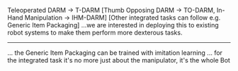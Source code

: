 Teleoperated DARM  -> T-DARM
[Thumb Opposing DARM  -> TO-DARM, In-Hand Manipulation  -> IHM-DARM]
[Other integrated tasks can follow e.g. Generic Item Packaging]
...we are interested in deploying this to existing robot systems to make them perform more dexterous tasks.

---

... the Generic Item Packaging can be trained with imitation learning
... for the integrated task it's no more just about the manipulator, it's the whole Bot